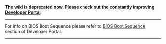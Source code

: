 **The wiki is deprecated now. Please check out the constantly improving [Developer Portal](http://developers.eos.io)**.

----

For info on BIOS Boot Sequence please refer to [BIOS Boot Sequence](https://developers.eos.io/eosio-nodeos/docs/bios-boot-sequence) section of Developer Portal.

----
